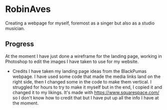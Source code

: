 # RobinAves

Creating a webpage for myself, foremost as a singer but also as a studio musician.

## Progress
At the moment I have just done a wireframe for the landing page, working in Photoshop to edit the images I have taken to use for my website.

* Credits
I have taken my landing page ideas from the BlackPumas webpage.
I have used some code that made the media links land on the right side, then I changed some in the code to make them vertical.
I struggled for hours to try to make it myself but in the end, I copied it and changed it to my likings.
It's made with https://www.squarespace.com/ so I don't know how to credit that but I have put up all the info I have at the moment.
